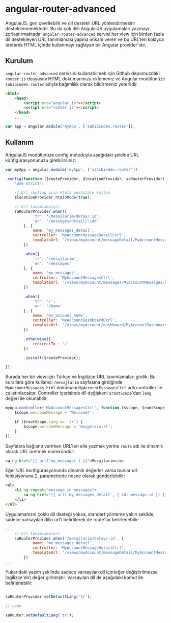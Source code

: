 angular-router-advanced
=======================

AngularJS, geri çevrilebilir ve dil destekli URL yönlendirmesini desteklememektedir. Bu da çok dilli AngularJS uygulamaları yazmayı zorlaştırmaktadır. `angular-router-advanced` servisi her view için birden fazla dil destekleyen URL tanımlaması yapma imkanı veren ve bu URL'leri kolayca üreterek HTML içinde kullanmayı sağlayan bir Angular provider'ıdır.

## Kurulum

`angular-router-advanced` servisini kullanabilmek için Github depomuzdaki `router.js` dosyasını HTML dokümanınıza eklemeniz ve Angular modülünüze `sahibinden.router` adıyla bağımlılık olarak bildirmeniz yeterlidir.

```html
<html>
    <head>
        <script src="angular.js"></script>
        <script src="router.js"></script>
    </head>
    ...
```

```js
var app = angular.module('myApp', ['sahibinden.router']);
```

## Kullanım

AngularJS modülünüze config metoduyla aşağıdaki şekilde URL konfigürasyonunuzu girebilirsiniz:

```js
var myApp = angular.module('myApp', ['sahibinden.router'])

.config(function ($routeProvider, $locationProvider, saRouterProvider) {
    'use strict';

    // Url routing icin html5 pushstate kullan
    $locationProvider.html5Mode(true);

    // Url tanimlamalari
    saRouterProvider.when({
            'tr': '/mesajlarim/detay/:id',
            'en': '/messages/detail/:idd'
        }, {
            name: 'my_messages_detail',
            controller: 'MyAccountMessageDetailCtrl',
            templateUrl: '/views/myAccount/messageDetail/MyAccountMessageDetail.html'
        })

        .when({
            'tr': '/mesajlarim',
            'en': '/messages'
        }, {
            name: 'my_messages',
            controller: 'MyAccountMessagesCtrl',
            templateUrl: '/views/myAccount/messages/MyAccountMessages.html'
        })

        .when({
            'tr': '/',
            'en': '/home'
        }, {
            name: 'my_account_home',
            controller: 'MyAccountDashboardCtrl',
            templateUrl: '/views/myAccount/dashboard/MyAccountDashboard.html'
        })

        .otherwise({
            redirectTo : '/'
        })

        .install($routeProvider);

});
```

Burada her bir view için Türkçe ve İngilizce URL tanımlamaları girdik. Bu kurallara göre kullanıcı `/mesajlarim` sayfasına girdiğinde `MyAccountMessages.html` dokümanı `MyAccountMessagesCtrl` adlı controller ile çalıştırılacaktır. Controller içerisinde dil değişkeni `$rootScope`'dan `lang` değeri ile okunabilir:

```js
myApp.controller('MyAccountMessagesCtrl', function ($scope, $rootScope) {
    $scope.welcomeMessage = 'Welcome!';

    if ($rootScope.lang == 'tr') {
        $scope.welcomeMessage = 'Hoşgeldiniz!';
    }
});
```

Sayfalara bağlantı verirken URL'leri elle yazmak yerine `route` adı ile dinamik olarak URL üretmek mümkündür:

```html
<a ng-href="{{ url('my_messages') }}">Mesajlarim</a>
```

Eğer URL konfigürasyonunda dinamik değerler varsa bunlar url fonksiyonuna 2. parametrede nesne olarak gönderilebilir:

```html
<ul>
    <li ng-repeat="message in messages">
        <a ng-href="{{ url('my_messages_detail', { id: message.id }) }}" ng-bind="message.subject"></a>
    </li>
</ul>
```

Uygulamanızın çoklu dil desteği yoksa, standart yönteme yakın şekilde, sadece varsayılan dilin url'i belirtilerek de route'lar belirlenebilir:

```js
...
    // Url tanimlamalari
    saRouterProvider.when('/mesajlarim/detay/:id', {
            name: 'my_messages_detail',
            controller: 'MyAccountMessageDetailCtrl',
            templateUrl: '/views/myAccount/messageDetail/MyAccountMessageDetail.html'
        })
...
```

Yukarıdaki yazım şeklinde sadece varsayılan dil için(eğer değiştirilmezse İngilizce'dir) değer girilmiştir. Varsayılan dil de aşağıdaki komut ile belirlenebilir:

```js

saRouterProvider.setDefaultLang('tr');

// yada

saRouter.setDefaultLang('tr');
```
